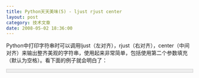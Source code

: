 ```yaml
---
title: Python天天美味(5) - ljust rjust center
layout: post
category: 技术文章
date: 2008-05-02 18:36:00
---
```


Python中打印字符串时可以调用ljust（左对齐），rjust（右对齐），center（中间对齐）来输出整齐美观的字符串，使用起来非常简单，包括使用第二个参数填充（默认为空格）。看下面的例子就会明白了：

<div style="border: 1px solid #cccccc; padding: 4px 5px 4px 4px; background-color: #eeeeee; font-size: 13px; width: 98%;"><!--

Code highlighting produced by Actipro CodeHighlighter (freeware)

http://www.CodeHighlighter.com/

-->![](http://www.cnblogs.com/Images/OutliningIndicators/None.gif)<span style="color: #0000ff;">print</span><span style="color: #000000;">&nbsp;</span><span style="color: #800000;">'</span><span style="color: #800000;">|</span><span style="color: #800000;">'</span><span style="color: #000000;">,</span><span style="color: #800000;">'</span><span style="color: #800000;">*</span><span style="color: #800000;">'</span><span style="color: #000000;">.ljust(</span><span style="color: #000000;">10</span><span style="color: #000000;">),</span><span style="color: #800000;">'</span><span style="color: #800000;">|</span><span style="color: #800000;">'</span><span style="color: #000000;">

![](http://www.cnblogs.com/Images/OutliningIndicators/None.gif)</span><span style="color: #0000ff;">print</span><span style="color: #000000;">&nbsp;</span><span style="color: #800000;">'</span><span style="color: #800000;">|</span><span style="color: #800000;">'</span><span style="color: #000000;">,</span><span style="color: #800000;">'</span><span style="color: #800000;">*</span><span style="color: #800000;">'</span><span style="color: #000000;">.ljust(</span><span style="color: #000000;">10</span><span style="color: #000000;">,</span><span style="color: #800000;">'</span><span style="color: #800000;">-</span><span style="color: #800000;">'</span><span style="color: #000000;">),</span><span style="color: #800000;">'</span><span style="color: #800000;">|</span><span style="color: #800000;">'</span><span style="color: #000000;">

![](http://www.cnblogs.com/Images/OutliningIndicators/None.gif)</span><span style="color: #0000ff;">print</span><span style="color: #000000;">&nbsp;</span><span style="color: #800000;">'</span><span style="color: #800000;">|</span><span style="color: #800000;">'</span><span style="color: #000000;">,</span><span style="color: #800000;">'</span><span style="color: #800000;">*</span><span style="color: #800000;">'</span><span style="color: #000000;">.rjust(</span><span style="color: #000000;">10</span><span style="color: #000000;">,</span><span style="color: #800000;">'</span><span style="color: #800000;">-</span><span style="color: #800000;">'</span><span style="color: #000000;">),</span><span style="color: #800000;">'</span><span style="color: #800000;">|</span><span style="color: #800000;">'</span><span style="color: #000000;">

![](http://www.cnblogs.com/Images/OutliningIndicators/None.gif)</span><span style="color: #0000ff;">print</span><span style="color: #000000;">&nbsp;</span><span style="color: #800000;">'</span><span style="color: #800000;">|</span><span style="color: #800000;">'</span><span style="color: #000000;">,</span><span style="color: #800000;">'</span><span style="color: #800000;">*</span><span style="color: #800000;">'</span><span style="color: #000000;">.center(</span><span style="color: #000000;">10</span><span style="color: #000000;">,</span><span style="color: #800000;">'</span><span style="color: #800000;">-</span><span style="color: #800000;">'</span><span style="color: #000000;">),</span><span style="color: #800000;">'</span><span style="color: #800000;">|</span><span style="color: #800000;">'</span><span style="color: #000000;">

![](http://www.cnblogs.com/Images/OutliningIndicators/None.gif)

![](http://www.cnblogs.com/Images/OutliningIndicators/None.gif)</span><span style="color: #0000ff;">for</span><span style="color: #000000;">&nbsp;a&nbsp;</span><span style="color: #0000ff;">in</span><span style="color: #000000;">&nbsp;range(</span><span style="color: #000000;">1</span><span style="color: #000000;">,&nbsp;</span><span style="color: #000000;">6</span><span style="color: #000000;">):

![](http://www.cnblogs.com/Images/OutliningIndicators/None.gif)&nbsp;&nbsp;&nbsp;&nbsp;</span><span style="color: #0000ff;">print</span><span style="color: #000000;">&nbsp;</span><span style="color: #800000;">'</span><span style="color: #800000;">a&nbsp;=&nbsp;</span><span style="color: #800000;">'</span><span style="color: #000000;">.ljust(</span><span style="color: #000000;">5</span><span style="color: #000000;">),&nbsp;repr(a).ljust(</span><span style="color: #000000;">10</span><span style="color: #000000;">),&nbsp;</span><span style="color: #800000;">'</span><span style="color: #800000;">b&nbsp;=&nbsp;</span><span style="color: #800000;">'</span><span style="color: #000000;">.ljust(</span><span style="color: #000000;">5</span><span style="color: #000000;">),&nbsp;repr(a&nbsp;</span><span style="color: #000000;">*</span><span style="color: #000000;">&nbsp;</span><span style="color: #000000;">2</span><span style="color: #000000;">)</span></div>

输出结果:

<div style="border: 1px solid #cccccc; padding: 4px 5px 4px 4px; background-color: #eeeeee; font-size: 13px; width: 98%;"><!--

Code highlighting produced by Actipro CodeHighlighter (freeware)

http://www.CodeHighlighter.com/

-->![](http://www.cnblogs.com/Images/OutliningIndicators/None.gif)<span style="color: #000000;">|</span><span style="color: #000000;">&nbsp;</span><span style="color: #000000;">*</span><span style="color: #000000;">&nbsp;&nbsp;&nbsp;&nbsp;&nbsp;&nbsp;&nbsp;&nbsp;&nbsp;&nbsp;</span><span style="color: #000000;">|</span><span style="color: #000000;">

![](http://www.cnblogs.com/Images/OutliningIndicators/None.gif)</span><span style="color: #000000;">|</span><span style="color: #000000;">&nbsp;</span><span style="color: #000000;">*---------</span><span style="color: #000000;">&nbsp;</span><span style="color: #000000;">|</span><span style="color: #000000;">

![](http://www.cnblogs.com/Images/OutliningIndicators/None.gif)</span><span style="color: #000000;">|</span><span style="color: #000000;">&nbsp;</span><span style="color: #000000;">---------*</span><span style="color: #000000;">&nbsp;</span><span style="color: #000000;">|</span><span style="color: #000000;">

![](http://www.cnblogs.com/Images/OutliningIndicators/None.gif)</span><span style="color: #000000;">|</span><span style="color: #000000;">&nbsp;</span><span style="color: #000000;">----*-----</span><span style="color: #000000;">&nbsp;</span><span style="color: #000000;">|</span><span style="color: #000000;">

![](http://www.cnblogs.com/Images/OutliningIndicators/None.gif)a&nbsp;</span><span style="color: #000000;">=</span><span style="color: #000000;">&nbsp;&nbsp;&nbsp;</span><span style="color: #000000;">1</span><span style="color: #000000;">&nbsp;&nbsp;&nbsp;&nbsp;&nbsp;&nbsp;&nbsp;&nbsp;&nbsp;&nbsp;b&nbsp;</span><span style="color: #000000;">=</span><span style="color: #000000;">&nbsp;&nbsp;&nbsp;</span><span style="color: #000000;">2</span><span style="color: #000000;">

![](http://www.cnblogs.com/Images/OutliningIndicators/None.gif)a&nbsp;</span><span style="color: #000000;">=</span><span style="color: #000000;">&nbsp;&nbsp;&nbsp;</span><span style="color: #000000;">2</span><span style="color: #000000;">&nbsp;&nbsp;&nbsp;&nbsp;&nbsp;&nbsp;&nbsp;&nbsp;&nbsp;&nbsp;b&nbsp;</span><span style="color: #000000;">=</span><span style="color: #000000;">&nbsp;&nbsp;&nbsp;</span><span style="color: #000000;">4</span><span style="color: #000000;">

![](http://www.cnblogs.com/Images/OutliningIndicators/None.gif)a&nbsp;</span><span style="color: #000000;">=</span><span style="color: #000000;">&nbsp;&nbsp;&nbsp;</span><span style="color: #000000;">3</span><span style="color: #000000;">&nbsp;&nbsp;&nbsp;&nbsp;&nbsp;&nbsp;&nbsp;&nbsp;&nbsp;&nbsp;b&nbsp;</span><span style="color: #000000;">=</span><span style="color: #000000;">&nbsp;&nbsp;&nbsp;</span><span style="color: #000000;">6</span><span style="color: #000000;">

![](http://www.cnblogs.com/Images/OutliningIndicators/None.gif)a&nbsp;</span><span style="color: #000000;">=</span><span style="color: #000000;">&nbsp;&nbsp;&nbsp;</span><span style="color: #000000;">4</span><span style="color: #000000;">&nbsp;&nbsp;&nbsp;&nbsp;&nbsp;&nbsp;&nbsp;&nbsp;&nbsp;&nbsp;b&nbsp;</span><span style="color: #000000;">=</span><span style="color: #000000;">&nbsp;&nbsp;&nbsp;</span><span style="color: #000000;">8</span><span style="color: #000000;">

![](http://www.cnblogs.com/Images/OutliningIndicators/None.gif)a&nbsp;</span><span style="color: #000000;">=</span><span style="color: #000000;">&nbsp;&nbsp;&nbsp;</span><span style="color: #000000;">5</span><span style="color: #000000;">&nbsp;&nbsp;&nbsp;&nbsp;&nbsp;&nbsp;&nbsp;&nbsp;&nbsp;&nbsp;b&nbsp;</span><span style="color: #000000;">=</span><span style="color: #000000;">&nbsp;&nbsp;&nbsp;</span><span style="color: #000000;">10</span></div>

#### [Python  天天美味系列（总）](http://www.cnblogs.com/coderzh/archive/2008/07/08/pythoncookbook.html)&nbsp;   
<p>[Python    天天美味(3) - 字符转换](http://www.cnblogs.com/coderzh/archive/2008/05/02/1179593.html) &nbsp;
  
[Python    天天美味(4) - isinstance判断对象类型](http://www.cnblogs.com/coderzh/archive/2008/05/02/1179609.html)&nbsp;
  
[Python    天天美味(5) - ljust rjust center](http://www.cnblogs.com/coderzh/archive/2008/05/02/1179709.html) &nbsp;
  
[Python    天天美味(6) - strip lstrip rstrip](http://www.cnblogs.com/coderzh/archive/2008/05/02/1179725.html) &nbsp;
  
[Python    天天美味(7) - 连接字符串(join %)](http://www.cnblogs.com/coderzh/archive/2008/05/03/1180563.html)&nbsp; 
</p>

...

&nbsp;
